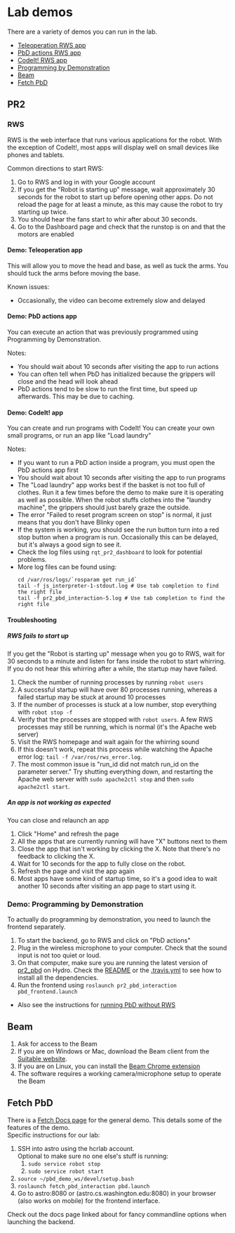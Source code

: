 # Lab demos
There are a variety of demos you can run in the lab.
- [Teleoperation RWS app](#demo-teleoperation-app)
- [PbD actions RWS app](#demo-pbd-actions-app)
- [CodeIt! RWS app](#demo-codeit-app)
- [Programming by Demonstration](#demo-programming-by-demonstration)
- [Beam](#beam)
- [Fetch PbD](#fetch-pbd)

## PR2
### RWS
RWS is the web interface that runs various applications for the robot.
With the exception of CodeIt!, most apps will display well on small devices like phones and tablets.

Common directions to start RWS:

1. Go to RWS and log in with your Google account
1. If you get the "Robot is starting up" message, wait approximately 30 seconds for the robot to start up before opening other apps.
   Do not reload the page for at least a minute, as this may cause the robot to try starting up twice.
1. You should hear the fans start to whir after about 30 seconds.
1. Go to the Dashboard page and check that the runstop is on and that the motors are enabled

#### Demo: Teleoperation app
This will allow you to move the head and base, as well as tuck the arms.
You should tuck the arms before moving the base.

Known issues:
- Occasionally, the video can become extremely slow and delayed

#### Demo: PbD actions app
You can execute an action that was previously programmed using Programming by Demonstration.

Notes:
- You should wait about 10 seconds after visiting the app to run actions
- You can often tell when PbD has initialized because the grippers will close and the head will look ahead
- PbD actions tend to be slow to run the first time, but speed up afterwards.
  This may be due to caching.

#### Demo: CodeIt! app
You can create and run programs with CodeIt!
You can create your own small programs, or run an app like "Load laundry"

Notes:
- If you want to run a PbD action inside a program, you must open the PbD actions app first
- You should wait about 10 seconds after visiting the app to run programs
- The "Load laundry" app works best if the basket is not too full of clothes.
  Run it a few times before the demo to make sure it is operating as well as possible.
  When the robot stuffs clothes into the "laundry machine", the grippers should just barely graze the outside.
- The error "Failed to reset program screen on stop" is normal, it just means that you don't have Blinky open
- If the system is working, you should see the run button turn into a red stop button when a program is run.
  Occasionally this can be delayed, but it's always a good sign to see it.
- Check the log files using `rqt_pr2_dashboard` to look for potential problems.
- More log files can be found using:
  ```
  cd /var/ros/logs/`rosparam get run_id`
  tail -f js_interpreter-1-stdout.log # Use tab completion to find the right file
  tail -f pr2_pbd_interaction-5.log # Use tab completion to find the right file
  ```

#### Troubleshooting
##### RWS fails to start up
If you get the "Robot is starting up" message when you go to RWS, wait for 30 seconds to a minute and listen for fans inside the robot to start whirring.
If you do not hear this whirring after a while, the startup may have failed.

1. Check the number of running processes by running `robot users`
1. A successful startup will have over 80 processes running, whereas a failed startup may be stuck at around 10 processes
1. If the number of processes is stuck at a low number, stop everything with `robot stop -f`
1. Verify that the processes are stopped with `robot users`.
   A few RWS processes may still be running, which is normal (it's the Apache web server)
1. Visit the RWS homepage and wait again for the whirring sound
1. If this doesn't work, repeat this process while watching the Apache error log: `tail -f /var/ros/rws_error.log`.
1. The most common issue is "run_id did not match run_id on the parameter server."
   Try shutting everything down, and restarting the Apache web server with `sudo apache2ctl stop` and then `sudo apache2ctl start`.

##### An app is not working as expected
You can close and relaunch an app

1. Click "Home" and refresh the page
1. All the apps that are currently running will have "X" buttons next to them
1. Close the app that isn't working by clicking the X.
   Note that there's no feedback to clicking the X.
1. Wait for 10 seconds for the app to fully close on the robot.
1. Refresh the page and visit the app again
1. Most apps have some kind of startup time, so it's a good idea to wait another 10 seconds after visiting an app page to start using it.

### Demo: Programming by Demonstration
To actually do programming by demonstration, you need to launch the frontend separately.

1. To start the backend, go to RWS and click on "PbD actions"
1. Plug in the wireless microphone to your computer.
   Check that the sound input is not too quiet or loud.
1. On that computer, make sure you are running the latest version of [pr2_pbd](https://github.com/PR2/pr2_pbd) on Hydro.
   Check the [README](https://github.com/PR2/pr2_pbd/blob/hydro-devel/README.md) or the [.travis.yml](https://github.com/PR2/pr2_pbd/blob/hydro-devel/.travis.yml) to see how to install all the dependencies.
1. Run the frontend using `roslaunch pr2_pbd_interaction pbd_frontend.launch`

- Also see the instructions for [running PbD without RWS](https://github.com/hcrlab/wiki/blob/master/pbd/README.md)

## Beam
1. Ask for access to the Beam
1. If you are on Windows or Mac, download the Beam client from the [Suitable website](https://suitabletech.com/installers).
1. If you are on Linux, you can install the [Beam Chrome extension](https://chrome.google.com/webstore/detail/beam/onglbhicnlbbljbhkilnnkbokcgoheej?hl=en-US)
1. The software requires a working camera/microphone setup to operate the Beam

## Fetch PbD
There is a [Fetch Docs page](http://docs.fetchrobotics.com/fetch_pbd.html) for the general demo. This details some of the features of the demo.  
Specific instructions for our lab:  

1. SSH into astro using the hcrlab account.  
   Optional to make sure no one else's stuff is running:  
   1. `sudo service robot stop`  
   1. `sudo service robot start`  
1. `source ~/pbd_demo_ws/devel/setup.bash`
1. `roslaunch fetch_pbd_interaction pbd.launch`
1. Go to astro:8080 or (astro.cs.washington.edu:8080) in your browser (also works on mobile) for the frontend interface.

Check out the docs page linked about for fancy commandline options when launching the backend. 
